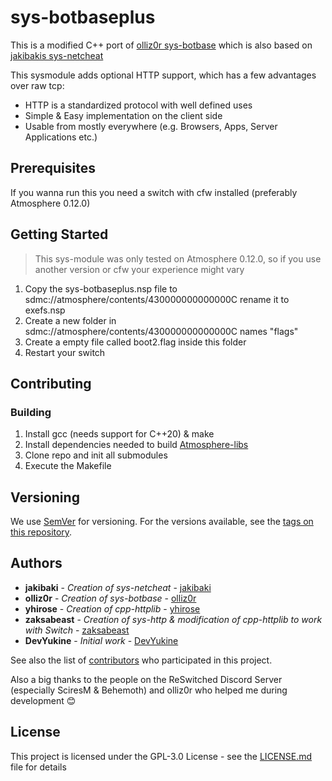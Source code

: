 # sys-botbaseplus

This is a modified C++ port of [olliz0r sys-botbase](https://github.com/olliz0r/sys-botbase) which is also based on [jakibakis sys-netcheat](https://github.com/jakibaki/sys-netcheat) 

This sysmodule adds optional HTTP support, which has a few advantages over raw tcp:

- HTTP is a standardized protocol with well defined uses
- Simple & Easy implementation on the client side
- Usable from mostly everywhere (e.g. Browsers, Apps, Server Applications etc.)


## Prerequisites

If you wanna run this you need a switch with cfw installed (preferably Atmosphere 0.12.0)

## Getting Started

> This sys-module was only tested on Atmosphere 0.12.0, so if you use another version or cfw your experience might vary

1. Copy the sys-botbaseplus.nsp file to sdmc://atmosphere/contents/430000000000000C rename it to exefs.nsp
2. Create a new folder in sdmc://atmosphere/contents/430000000000000C names "flags"
3. Create a empty file called boot2.flag inside this folder
4. Restart your switch

## Contributing

### Building

1. Install gcc (needs support for C++20) & make
2. Install dependencies needed to build [Atmosphere-libs](https://github.com/Atmosphere-NX/Atmosphere/blob/master/docs/building.md)
3. Clone repo and init all submodules
4. Execute the Makefile

## Versioning

We use [SemVer](http://semver.org/) for versioning. For the versions available, see the [tags on this repository](https://github.com/DevYukine/sys-botbaseplus/tags). 

## Authors

* **jakibaki** - *Creation of sys-netcheat* - [jakibaki](https://github.com/jakibaki)
* **olliz0r** - *Creation of sys-botbase* - [olliz0r](https://github.com/olliz0r)
* **yhirose** - *Creation of cpp-httplib* - [yhirose](https://github.com/yhirose)
* **zaksabeast** - *Creation of sys-http & modification of cpp-httplib to work with Switch* - [zaksabeast](https://github.com/zaksabeast)
* **DevYukine** - *Initial work* - [DevYukine](https://github.com/DevYukine)

See also the list of [contributors](https://github.com/DevYukine/sys-botbaseplus/contributors) who participated in this project.

Also a big thanks to the people on the ReSwitched Discord Server (especially SciresM & Behemoth) and olliz0r who helped me during development 😊

## License

This project is licensed under the GPL-3.0 License - see the [LICENSE.md](LICENSE.md) file for details
